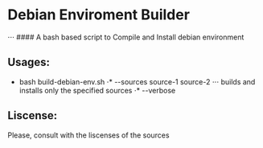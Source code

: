 # Debian Enviroment Builder
⋅⋅⋅ ####   A bash based script to Compile and Install debian environment




## Usages:
  * bash build-debian-env.sh
     ⋅* --sources source-1 source-2
      ⋅⋅⋅ builds and installs only the specified sources
     ⋅* --verbose
     


## Liscense:
Please, consult with the liscenses of the sources
